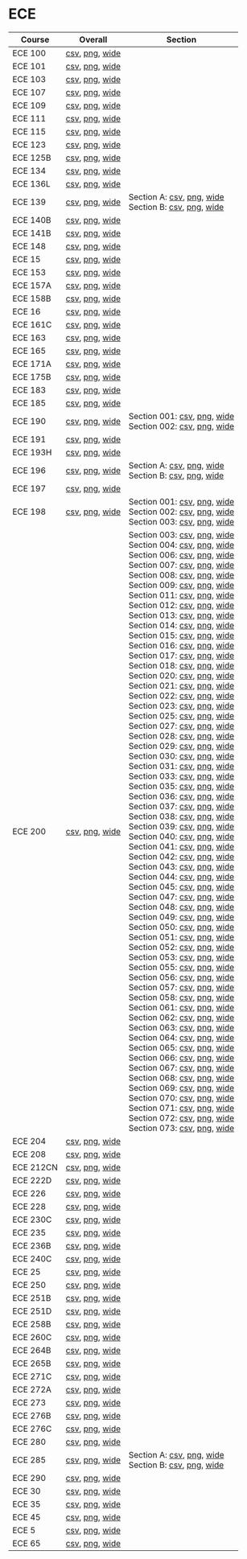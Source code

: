 # ECE

| Course | Overall | Section |
| ------ | ------- | ------- |
| ECE 100 | [csv](https://github.com/UCSD-Historical-Enrollment-Data/2023Spring/blob/main/overall/ECE%20100.csv), [png](https://raw.githubusercontent.com/UCSD-Historical-Enrollment-Data/2023Spring/main/plot_overall/ECE%20100.png), [wide](https://raw.githubusercontent.com/UCSD-Historical-Enrollment-Data/2023Spring/main/plot_overall_wide/ECE%20100.png) |  |
| ECE 101 | [csv](https://github.com/UCSD-Historical-Enrollment-Data/2023Spring/blob/main/overall/ECE%20101.csv), [png](https://raw.githubusercontent.com/UCSD-Historical-Enrollment-Data/2023Spring/main/plot_overall/ECE%20101.png), [wide](https://raw.githubusercontent.com/UCSD-Historical-Enrollment-Data/2023Spring/main/plot_overall_wide/ECE%20101.png) |  |
| ECE 103 | [csv](https://github.com/UCSD-Historical-Enrollment-Data/2023Spring/blob/main/overall/ECE%20103.csv), [png](https://raw.githubusercontent.com/UCSD-Historical-Enrollment-Data/2023Spring/main/plot_overall/ECE%20103.png), [wide](https://raw.githubusercontent.com/UCSD-Historical-Enrollment-Data/2023Spring/main/plot_overall_wide/ECE%20103.png) |  |
| ECE 107 | [csv](https://github.com/UCSD-Historical-Enrollment-Data/2023Spring/blob/main/overall/ECE%20107.csv), [png](https://raw.githubusercontent.com/UCSD-Historical-Enrollment-Data/2023Spring/main/plot_overall/ECE%20107.png), [wide](https://raw.githubusercontent.com/UCSD-Historical-Enrollment-Data/2023Spring/main/plot_overall_wide/ECE%20107.png) |  |
| ECE 109 | [csv](https://github.com/UCSD-Historical-Enrollment-Data/2023Spring/blob/main/overall/ECE%20109.csv), [png](https://raw.githubusercontent.com/UCSD-Historical-Enrollment-Data/2023Spring/main/plot_overall/ECE%20109.png), [wide](https://raw.githubusercontent.com/UCSD-Historical-Enrollment-Data/2023Spring/main/plot_overall_wide/ECE%20109.png) |  |
| ECE 111 | [csv](https://github.com/UCSD-Historical-Enrollment-Data/2023Spring/blob/main/overall/ECE%20111.csv), [png](https://raw.githubusercontent.com/UCSD-Historical-Enrollment-Data/2023Spring/main/plot_overall/ECE%20111.png), [wide](https://raw.githubusercontent.com/UCSD-Historical-Enrollment-Data/2023Spring/main/plot_overall_wide/ECE%20111.png) |  |
| ECE 115 | [csv](https://github.com/UCSD-Historical-Enrollment-Data/2023Spring/blob/main/overall/ECE%20115.csv), [png](https://raw.githubusercontent.com/UCSD-Historical-Enrollment-Data/2023Spring/main/plot_overall/ECE%20115.png), [wide](https://raw.githubusercontent.com/UCSD-Historical-Enrollment-Data/2023Spring/main/plot_overall_wide/ECE%20115.png) |  |
| ECE 123 | [csv](https://github.com/UCSD-Historical-Enrollment-Data/2023Spring/blob/main/overall/ECE%20123.csv), [png](https://raw.githubusercontent.com/UCSD-Historical-Enrollment-Data/2023Spring/main/plot_overall/ECE%20123.png), [wide](https://raw.githubusercontent.com/UCSD-Historical-Enrollment-Data/2023Spring/main/plot_overall_wide/ECE%20123.png) |  |
| ECE 125B | [csv](https://github.com/UCSD-Historical-Enrollment-Data/2023Spring/blob/main/overall/ECE%20125B.csv), [png](https://raw.githubusercontent.com/UCSD-Historical-Enrollment-Data/2023Spring/main/plot_overall/ECE%20125B.png), [wide](https://raw.githubusercontent.com/UCSD-Historical-Enrollment-Data/2023Spring/main/plot_overall_wide/ECE%20125B.png) |  |
| ECE 134 | [csv](https://github.com/UCSD-Historical-Enrollment-Data/2023Spring/blob/main/overall/ECE%20134.csv), [png](https://raw.githubusercontent.com/UCSD-Historical-Enrollment-Data/2023Spring/main/plot_overall/ECE%20134.png), [wide](https://raw.githubusercontent.com/UCSD-Historical-Enrollment-Data/2023Spring/main/plot_overall_wide/ECE%20134.png) |  |
| ECE 136L | [csv](https://github.com/UCSD-Historical-Enrollment-Data/2023Spring/blob/main/overall/ECE%20136L.csv), [png](https://raw.githubusercontent.com/UCSD-Historical-Enrollment-Data/2023Spring/main/plot_overall/ECE%20136L.png), [wide](https://raw.githubusercontent.com/UCSD-Historical-Enrollment-Data/2023Spring/main/plot_overall_wide/ECE%20136L.png) |  |
| ECE 139 | [csv](https://github.com/UCSD-Historical-Enrollment-Data/2023Spring/blob/main/overall/ECE%20139.csv), [png](https://raw.githubusercontent.com/UCSD-Historical-Enrollment-Data/2023Spring/main/plot_overall/ECE%20139.png), [wide](https://raw.githubusercontent.com/UCSD-Historical-Enrollment-Data/2023Spring/main/plot_overall_wide/ECE%20139.png) | Section A: [csv](https://github.com/UCSD-Historical-Enrollment-Data/2023Spring/blob/main/section/ECE%20139_A.csv), [png](https://raw.githubusercontent.com/UCSD-Historical-Enrollment-Data/2023Spring/main/plot_section/ECE%20139_A.png), [wide](https://raw.githubusercontent.com/UCSD-Historical-Enrollment-Data/2023Spring/main/plot_section_wide/ECE%20139_A.png)<br>Section B: [csv](https://github.com/UCSD-Historical-Enrollment-Data/2023Spring/blob/main/section/ECE%20139_B.csv), [png](https://raw.githubusercontent.com/UCSD-Historical-Enrollment-Data/2023Spring/main/plot_section/ECE%20139_B.png), [wide](https://raw.githubusercontent.com/UCSD-Historical-Enrollment-Data/2023Spring/main/plot_section_wide/ECE%20139_B.png) |
| ECE 140B | [csv](https://github.com/UCSD-Historical-Enrollment-Data/2023Spring/blob/main/overall/ECE%20140B.csv), [png](https://raw.githubusercontent.com/UCSD-Historical-Enrollment-Data/2023Spring/main/plot_overall/ECE%20140B.png), [wide](https://raw.githubusercontent.com/UCSD-Historical-Enrollment-Data/2023Spring/main/plot_overall_wide/ECE%20140B.png) |  |
| ECE 141B | [csv](https://github.com/UCSD-Historical-Enrollment-Data/2023Spring/blob/main/overall/ECE%20141B.csv), [png](https://raw.githubusercontent.com/UCSD-Historical-Enrollment-Data/2023Spring/main/plot_overall/ECE%20141B.png), [wide](https://raw.githubusercontent.com/UCSD-Historical-Enrollment-Data/2023Spring/main/plot_overall_wide/ECE%20141B.png) |  |
| ECE 148 | [csv](https://github.com/UCSD-Historical-Enrollment-Data/2023Spring/blob/main/overall/ECE%20148.csv), [png](https://raw.githubusercontent.com/UCSD-Historical-Enrollment-Data/2023Spring/main/plot_overall/ECE%20148.png), [wide](https://raw.githubusercontent.com/UCSD-Historical-Enrollment-Data/2023Spring/main/plot_overall_wide/ECE%20148.png) |  |
| ECE 15 | [csv](https://github.com/UCSD-Historical-Enrollment-Data/2023Spring/blob/main/overall/ECE%2015.csv), [png](https://raw.githubusercontent.com/UCSD-Historical-Enrollment-Data/2023Spring/main/plot_overall/ECE%2015.png), [wide](https://raw.githubusercontent.com/UCSD-Historical-Enrollment-Data/2023Spring/main/plot_overall_wide/ECE%2015.png) |  |
| ECE 153 | [csv](https://github.com/UCSD-Historical-Enrollment-Data/2023Spring/blob/main/overall/ECE%20153.csv), [png](https://raw.githubusercontent.com/UCSD-Historical-Enrollment-Data/2023Spring/main/plot_overall/ECE%20153.png), [wide](https://raw.githubusercontent.com/UCSD-Historical-Enrollment-Data/2023Spring/main/plot_overall_wide/ECE%20153.png) |  |
| ECE 157A | [csv](https://github.com/UCSD-Historical-Enrollment-Data/2023Spring/blob/main/overall/ECE%20157A.csv), [png](https://raw.githubusercontent.com/UCSD-Historical-Enrollment-Data/2023Spring/main/plot_overall/ECE%20157A.png), [wide](https://raw.githubusercontent.com/UCSD-Historical-Enrollment-Data/2023Spring/main/plot_overall_wide/ECE%20157A.png) |  |
| ECE 158B | [csv](https://github.com/UCSD-Historical-Enrollment-Data/2023Spring/blob/main/overall/ECE%20158B.csv), [png](https://raw.githubusercontent.com/UCSD-Historical-Enrollment-Data/2023Spring/main/plot_overall/ECE%20158B.png), [wide](https://raw.githubusercontent.com/UCSD-Historical-Enrollment-Data/2023Spring/main/plot_overall_wide/ECE%20158B.png) |  |
| ECE 16 | [csv](https://github.com/UCSD-Historical-Enrollment-Data/2023Spring/blob/main/overall/ECE%2016.csv), [png](https://raw.githubusercontent.com/UCSD-Historical-Enrollment-Data/2023Spring/main/plot_overall/ECE%2016.png), [wide](https://raw.githubusercontent.com/UCSD-Historical-Enrollment-Data/2023Spring/main/plot_overall_wide/ECE%2016.png) |  |
| ECE 161C | [csv](https://github.com/UCSD-Historical-Enrollment-Data/2023Spring/blob/main/overall/ECE%20161C.csv), [png](https://raw.githubusercontent.com/UCSD-Historical-Enrollment-Data/2023Spring/main/plot_overall/ECE%20161C.png), [wide](https://raw.githubusercontent.com/UCSD-Historical-Enrollment-Data/2023Spring/main/plot_overall_wide/ECE%20161C.png) |  |
| ECE 163 | [csv](https://github.com/UCSD-Historical-Enrollment-Data/2023Spring/blob/main/overall/ECE%20163.csv), [png](https://raw.githubusercontent.com/UCSD-Historical-Enrollment-Data/2023Spring/main/plot_overall/ECE%20163.png), [wide](https://raw.githubusercontent.com/UCSD-Historical-Enrollment-Data/2023Spring/main/plot_overall_wide/ECE%20163.png) |  |
| ECE 165 | [csv](https://github.com/UCSD-Historical-Enrollment-Data/2023Spring/blob/main/overall/ECE%20165.csv), [png](https://raw.githubusercontent.com/UCSD-Historical-Enrollment-Data/2023Spring/main/plot_overall/ECE%20165.png), [wide](https://raw.githubusercontent.com/UCSD-Historical-Enrollment-Data/2023Spring/main/plot_overall_wide/ECE%20165.png) |  |
| ECE 171A | [csv](https://github.com/UCSD-Historical-Enrollment-Data/2023Spring/blob/main/overall/ECE%20171A.csv), [png](https://raw.githubusercontent.com/UCSD-Historical-Enrollment-Data/2023Spring/main/plot_overall/ECE%20171A.png), [wide](https://raw.githubusercontent.com/UCSD-Historical-Enrollment-Data/2023Spring/main/plot_overall_wide/ECE%20171A.png) |  |
| ECE 175B | [csv](https://github.com/UCSD-Historical-Enrollment-Data/2023Spring/blob/main/overall/ECE%20175B.csv), [png](https://raw.githubusercontent.com/UCSD-Historical-Enrollment-Data/2023Spring/main/plot_overall/ECE%20175B.png), [wide](https://raw.githubusercontent.com/UCSD-Historical-Enrollment-Data/2023Spring/main/plot_overall_wide/ECE%20175B.png) |  |
| ECE 183 | [csv](https://github.com/UCSD-Historical-Enrollment-Data/2023Spring/blob/main/overall/ECE%20183.csv), [png](https://raw.githubusercontent.com/UCSD-Historical-Enrollment-Data/2023Spring/main/plot_overall/ECE%20183.png), [wide](https://raw.githubusercontent.com/UCSD-Historical-Enrollment-Data/2023Spring/main/plot_overall_wide/ECE%20183.png) |  |
| ECE 185 | [csv](https://github.com/UCSD-Historical-Enrollment-Data/2023Spring/blob/main/overall/ECE%20185.csv), [png](https://raw.githubusercontent.com/UCSD-Historical-Enrollment-Data/2023Spring/main/plot_overall/ECE%20185.png), [wide](https://raw.githubusercontent.com/UCSD-Historical-Enrollment-Data/2023Spring/main/plot_overall_wide/ECE%20185.png) |  |
| ECE 190 | [csv](https://github.com/UCSD-Historical-Enrollment-Data/2023Spring/blob/main/overall/ECE%20190.csv), [png](https://raw.githubusercontent.com/UCSD-Historical-Enrollment-Data/2023Spring/main/plot_overall/ECE%20190.png), [wide](https://raw.githubusercontent.com/UCSD-Historical-Enrollment-Data/2023Spring/main/plot_overall_wide/ECE%20190.png) | Section 001: [csv](https://github.com/UCSD-Historical-Enrollment-Data/2023Spring/blob/main/section/ECE%20190_001.csv), [png](https://raw.githubusercontent.com/UCSD-Historical-Enrollment-Data/2023Spring/main/plot_section/ECE%20190_001.png), [wide](https://raw.githubusercontent.com/UCSD-Historical-Enrollment-Data/2023Spring/main/plot_section_wide/ECE%20190_001.png)<br>Section 002: [csv](https://github.com/UCSD-Historical-Enrollment-Data/2023Spring/blob/main/section/ECE%20190_002.csv), [png](https://raw.githubusercontent.com/UCSD-Historical-Enrollment-Data/2023Spring/main/plot_section/ECE%20190_002.png), [wide](https://raw.githubusercontent.com/UCSD-Historical-Enrollment-Data/2023Spring/main/plot_section_wide/ECE%20190_002.png) |
| ECE 191 | [csv](https://github.com/UCSD-Historical-Enrollment-Data/2023Spring/blob/main/overall/ECE%20191.csv), [png](https://raw.githubusercontent.com/UCSD-Historical-Enrollment-Data/2023Spring/main/plot_overall/ECE%20191.png), [wide](https://raw.githubusercontent.com/UCSD-Historical-Enrollment-Data/2023Spring/main/plot_overall_wide/ECE%20191.png) |  |
| ECE 193H | [csv](https://github.com/UCSD-Historical-Enrollment-Data/2023Spring/blob/main/overall/ECE%20193H.csv), [png](https://raw.githubusercontent.com/UCSD-Historical-Enrollment-Data/2023Spring/main/plot_overall/ECE%20193H.png), [wide](https://raw.githubusercontent.com/UCSD-Historical-Enrollment-Data/2023Spring/main/plot_overall_wide/ECE%20193H.png) |  |
| ECE 196 | [csv](https://github.com/UCSD-Historical-Enrollment-Data/2023Spring/blob/main/overall/ECE%20196.csv), [png](https://raw.githubusercontent.com/UCSD-Historical-Enrollment-Data/2023Spring/main/plot_overall/ECE%20196.png), [wide](https://raw.githubusercontent.com/UCSD-Historical-Enrollment-Data/2023Spring/main/plot_overall_wide/ECE%20196.png) | Section A: [csv](https://github.com/UCSD-Historical-Enrollment-Data/2023Spring/blob/main/section/ECE%20196_A.csv), [png](https://raw.githubusercontent.com/UCSD-Historical-Enrollment-Data/2023Spring/main/plot_section/ECE%20196_A.png), [wide](https://raw.githubusercontent.com/UCSD-Historical-Enrollment-Data/2023Spring/main/plot_section_wide/ECE%20196_A.png)<br>Section B: [csv](https://github.com/UCSD-Historical-Enrollment-Data/2023Spring/blob/main/section/ECE%20196_B.csv), [png](https://raw.githubusercontent.com/UCSD-Historical-Enrollment-Data/2023Spring/main/plot_section/ECE%20196_B.png), [wide](https://raw.githubusercontent.com/UCSD-Historical-Enrollment-Data/2023Spring/main/plot_section_wide/ECE%20196_B.png) |
| ECE 197 | [csv](https://github.com/UCSD-Historical-Enrollment-Data/2023Spring/blob/main/overall/ECE%20197.csv), [png](https://raw.githubusercontent.com/UCSD-Historical-Enrollment-Data/2023Spring/main/plot_overall/ECE%20197.png), [wide](https://raw.githubusercontent.com/UCSD-Historical-Enrollment-Data/2023Spring/main/plot_overall_wide/ECE%20197.png) |  |
| ECE 198 | [csv](https://github.com/UCSD-Historical-Enrollment-Data/2023Spring/blob/main/overall/ECE%20198.csv), [png](https://raw.githubusercontent.com/UCSD-Historical-Enrollment-Data/2023Spring/main/plot_overall/ECE%20198.png), [wide](https://raw.githubusercontent.com/UCSD-Historical-Enrollment-Data/2023Spring/main/plot_overall_wide/ECE%20198.png) | Section 001: [csv](https://github.com/UCSD-Historical-Enrollment-Data/2023Spring/blob/main/section/ECE%20198_001.csv), [png](https://raw.githubusercontent.com/UCSD-Historical-Enrollment-Data/2023Spring/main/plot_section/ECE%20198_001.png), [wide](https://raw.githubusercontent.com/UCSD-Historical-Enrollment-Data/2023Spring/main/plot_section_wide/ECE%20198_001.png)<br>Section 002: [csv](https://github.com/UCSD-Historical-Enrollment-Data/2023Spring/blob/main/section/ECE%20198_002.csv), [png](https://raw.githubusercontent.com/UCSD-Historical-Enrollment-Data/2023Spring/main/plot_section/ECE%20198_002.png), [wide](https://raw.githubusercontent.com/UCSD-Historical-Enrollment-Data/2023Spring/main/plot_section_wide/ECE%20198_002.png)<br>Section 003: [csv](https://github.com/UCSD-Historical-Enrollment-Data/2023Spring/blob/main/section/ECE%20198_003.csv), [png](https://raw.githubusercontent.com/UCSD-Historical-Enrollment-Data/2023Spring/main/plot_section/ECE%20198_003.png), [wide](https://raw.githubusercontent.com/UCSD-Historical-Enrollment-Data/2023Spring/main/plot_section_wide/ECE%20198_003.png) |
| ECE 200 | [csv](https://github.com/UCSD-Historical-Enrollment-Data/2023Spring/blob/main/overall/ECE%20200.csv), [png](https://raw.githubusercontent.com/UCSD-Historical-Enrollment-Data/2023Spring/main/plot_overall/ECE%20200.png), [wide](https://raw.githubusercontent.com/UCSD-Historical-Enrollment-Data/2023Spring/main/plot_overall_wide/ECE%20200.png) | Section 003: [csv](https://github.com/UCSD-Historical-Enrollment-Data/2023Spring/blob/main/section/ECE%20200_003.csv), [png](https://raw.githubusercontent.com/UCSD-Historical-Enrollment-Data/2023Spring/main/plot_section/ECE%20200_003.png), [wide](https://raw.githubusercontent.com/UCSD-Historical-Enrollment-Data/2023Spring/main/plot_section_wide/ECE%20200_003.png)<br>Section 004: [csv](https://github.com/UCSD-Historical-Enrollment-Data/2023Spring/blob/main/section/ECE%20200_004.csv), [png](https://raw.githubusercontent.com/UCSD-Historical-Enrollment-Data/2023Spring/main/plot_section/ECE%20200_004.png), [wide](https://raw.githubusercontent.com/UCSD-Historical-Enrollment-Data/2023Spring/main/plot_section_wide/ECE%20200_004.png)<br>Section 006: [csv](https://github.com/UCSD-Historical-Enrollment-Data/2023Spring/blob/main/section/ECE%20200_006.csv), [png](https://raw.githubusercontent.com/UCSD-Historical-Enrollment-Data/2023Spring/main/plot_section/ECE%20200_006.png), [wide](https://raw.githubusercontent.com/UCSD-Historical-Enrollment-Data/2023Spring/main/plot_section_wide/ECE%20200_006.png)<br>Section 007: [csv](https://github.com/UCSD-Historical-Enrollment-Data/2023Spring/blob/main/section/ECE%20200_007.csv), [png](https://raw.githubusercontent.com/UCSD-Historical-Enrollment-Data/2023Spring/main/plot_section/ECE%20200_007.png), [wide](https://raw.githubusercontent.com/UCSD-Historical-Enrollment-Data/2023Spring/main/plot_section_wide/ECE%20200_007.png)<br>Section 008: [csv](https://github.com/UCSD-Historical-Enrollment-Data/2023Spring/blob/main/section/ECE%20200_008.csv), [png](https://raw.githubusercontent.com/UCSD-Historical-Enrollment-Data/2023Spring/main/plot_section/ECE%20200_008.png), [wide](https://raw.githubusercontent.com/UCSD-Historical-Enrollment-Data/2023Spring/main/plot_section_wide/ECE%20200_008.png)<br>Section 009: [csv](https://github.com/UCSD-Historical-Enrollment-Data/2023Spring/blob/main/section/ECE%20200_009.csv), [png](https://raw.githubusercontent.com/UCSD-Historical-Enrollment-Data/2023Spring/main/plot_section/ECE%20200_009.png), [wide](https://raw.githubusercontent.com/UCSD-Historical-Enrollment-Data/2023Spring/main/plot_section_wide/ECE%20200_009.png)<br>Section 011: [csv](https://github.com/UCSD-Historical-Enrollment-Data/2023Spring/blob/main/section/ECE%20200_011.csv), [png](https://raw.githubusercontent.com/UCSD-Historical-Enrollment-Data/2023Spring/main/plot_section/ECE%20200_011.png), [wide](https://raw.githubusercontent.com/UCSD-Historical-Enrollment-Data/2023Spring/main/plot_section_wide/ECE%20200_011.png)<br>Section 012: [csv](https://github.com/UCSD-Historical-Enrollment-Data/2023Spring/blob/main/section/ECE%20200_012.csv), [png](https://raw.githubusercontent.com/UCSD-Historical-Enrollment-Data/2023Spring/main/plot_section/ECE%20200_012.png), [wide](https://raw.githubusercontent.com/UCSD-Historical-Enrollment-Data/2023Spring/main/plot_section_wide/ECE%20200_012.png)<br>Section 013: [csv](https://github.com/UCSD-Historical-Enrollment-Data/2023Spring/blob/main/section/ECE%20200_013.csv), [png](https://raw.githubusercontent.com/UCSD-Historical-Enrollment-Data/2023Spring/main/plot_section/ECE%20200_013.png), [wide](https://raw.githubusercontent.com/UCSD-Historical-Enrollment-Data/2023Spring/main/plot_section_wide/ECE%20200_013.png)<br>Section 014: [csv](https://github.com/UCSD-Historical-Enrollment-Data/2023Spring/blob/main/section/ECE%20200_014.csv), [png](https://raw.githubusercontent.com/UCSD-Historical-Enrollment-Data/2023Spring/main/plot_section/ECE%20200_014.png), [wide](https://raw.githubusercontent.com/UCSD-Historical-Enrollment-Data/2023Spring/main/plot_section_wide/ECE%20200_014.png)<br>Section 015: [csv](https://github.com/UCSD-Historical-Enrollment-Data/2023Spring/blob/main/section/ECE%20200_015.csv), [png](https://raw.githubusercontent.com/UCSD-Historical-Enrollment-Data/2023Spring/main/plot_section/ECE%20200_015.png), [wide](https://raw.githubusercontent.com/UCSD-Historical-Enrollment-Data/2023Spring/main/plot_section_wide/ECE%20200_015.png)<br>Section 016: [csv](https://github.com/UCSD-Historical-Enrollment-Data/2023Spring/blob/main/section/ECE%20200_016.csv), [png](https://raw.githubusercontent.com/UCSD-Historical-Enrollment-Data/2023Spring/main/plot_section/ECE%20200_016.png), [wide](https://raw.githubusercontent.com/UCSD-Historical-Enrollment-Data/2023Spring/main/plot_section_wide/ECE%20200_016.png)<br>Section 017: [csv](https://github.com/UCSD-Historical-Enrollment-Data/2023Spring/blob/main/section/ECE%20200_017.csv), [png](https://raw.githubusercontent.com/UCSD-Historical-Enrollment-Data/2023Spring/main/plot_section/ECE%20200_017.png), [wide](https://raw.githubusercontent.com/UCSD-Historical-Enrollment-Data/2023Spring/main/plot_section_wide/ECE%20200_017.png)<br>Section 018: [csv](https://github.com/UCSD-Historical-Enrollment-Data/2023Spring/blob/main/section/ECE%20200_018.csv), [png](https://raw.githubusercontent.com/UCSD-Historical-Enrollment-Data/2023Spring/main/plot_section/ECE%20200_018.png), [wide](https://raw.githubusercontent.com/UCSD-Historical-Enrollment-Data/2023Spring/main/plot_section_wide/ECE%20200_018.png)<br>Section 020: [csv](https://github.com/UCSD-Historical-Enrollment-Data/2023Spring/blob/main/section/ECE%20200_020.csv), [png](https://raw.githubusercontent.com/UCSD-Historical-Enrollment-Data/2023Spring/main/plot_section/ECE%20200_020.png), [wide](https://raw.githubusercontent.com/UCSD-Historical-Enrollment-Data/2023Spring/main/plot_section_wide/ECE%20200_020.png)<br>Section 021: [csv](https://github.com/UCSD-Historical-Enrollment-Data/2023Spring/blob/main/section/ECE%20200_021.csv), [png](https://raw.githubusercontent.com/UCSD-Historical-Enrollment-Data/2023Spring/main/plot_section/ECE%20200_021.png), [wide](https://raw.githubusercontent.com/UCSD-Historical-Enrollment-Data/2023Spring/main/plot_section_wide/ECE%20200_021.png)<br>Section 022: [csv](https://github.com/UCSD-Historical-Enrollment-Data/2023Spring/blob/main/section/ECE%20200_022.csv), [png](https://raw.githubusercontent.com/UCSD-Historical-Enrollment-Data/2023Spring/main/plot_section/ECE%20200_022.png), [wide](https://raw.githubusercontent.com/UCSD-Historical-Enrollment-Data/2023Spring/main/plot_section_wide/ECE%20200_022.png)<br>Section 023: [csv](https://github.com/UCSD-Historical-Enrollment-Data/2023Spring/blob/main/section/ECE%20200_023.csv), [png](https://raw.githubusercontent.com/UCSD-Historical-Enrollment-Data/2023Spring/main/plot_section/ECE%20200_023.png), [wide](https://raw.githubusercontent.com/UCSD-Historical-Enrollment-Data/2023Spring/main/plot_section_wide/ECE%20200_023.png)<br>Section 025: [csv](https://github.com/UCSD-Historical-Enrollment-Data/2023Spring/blob/main/section/ECE%20200_025.csv), [png](https://raw.githubusercontent.com/UCSD-Historical-Enrollment-Data/2023Spring/main/plot_section/ECE%20200_025.png), [wide](https://raw.githubusercontent.com/UCSD-Historical-Enrollment-Data/2023Spring/main/plot_section_wide/ECE%20200_025.png)<br>Section 027: [csv](https://github.com/UCSD-Historical-Enrollment-Data/2023Spring/blob/main/section/ECE%20200_027.csv), [png](https://raw.githubusercontent.com/UCSD-Historical-Enrollment-Data/2023Spring/main/plot_section/ECE%20200_027.png), [wide](https://raw.githubusercontent.com/UCSD-Historical-Enrollment-Data/2023Spring/main/plot_section_wide/ECE%20200_027.png)<br>Section 028: [csv](https://github.com/UCSD-Historical-Enrollment-Data/2023Spring/blob/main/section/ECE%20200_028.csv), [png](https://raw.githubusercontent.com/UCSD-Historical-Enrollment-Data/2023Spring/main/plot_section/ECE%20200_028.png), [wide](https://raw.githubusercontent.com/UCSD-Historical-Enrollment-Data/2023Spring/main/plot_section_wide/ECE%20200_028.png)<br>Section 029: [csv](https://github.com/UCSD-Historical-Enrollment-Data/2023Spring/blob/main/section/ECE%20200_029.csv), [png](https://raw.githubusercontent.com/UCSD-Historical-Enrollment-Data/2023Spring/main/plot_section/ECE%20200_029.png), [wide](https://raw.githubusercontent.com/UCSD-Historical-Enrollment-Data/2023Spring/main/plot_section_wide/ECE%20200_029.png)<br>Section 030: [csv](https://github.com/UCSD-Historical-Enrollment-Data/2023Spring/blob/main/section/ECE%20200_030.csv), [png](https://raw.githubusercontent.com/UCSD-Historical-Enrollment-Data/2023Spring/main/plot_section/ECE%20200_030.png), [wide](https://raw.githubusercontent.com/UCSD-Historical-Enrollment-Data/2023Spring/main/plot_section_wide/ECE%20200_030.png)<br>Section 031: [csv](https://github.com/UCSD-Historical-Enrollment-Data/2023Spring/blob/main/section/ECE%20200_031.csv), [png](https://raw.githubusercontent.com/UCSD-Historical-Enrollment-Data/2023Spring/main/plot_section/ECE%20200_031.png), [wide](https://raw.githubusercontent.com/UCSD-Historical-Enrollment-Data/2023Spring/main/plot_section_wide/ECE%20200_031.png)<br>Section 033: [csv](https://github.com/UCSD-Historical-Enrollment-Data/2023Spring/blob/main/section/ECE%20200_033.csv), [png](https://raw.githubusercontent.com/UCSD-Historical-Enrollment-Data/2023Spring/main/plot_section/ECE%20200_033.png), [wide](https://raw.githubusercontent.com/UCSD-Historical-Enrollment-Data/2023Spring/main/plot_section_wide/ECE%20200_033.png)<br>Section 035: [csv](https://github.com/UCSD-Historical-Enrollment-Data/2023Spring/blob/main/section/ECE%20200_035.csv), [png](https://raw.githubusercontent.com/UCSD-Historical-Enrollment-Data/2023Spring/main/plot_section/ECE%20200_035.png), [wide](https://raw.githubusercontent.com/UCSD-Historical-Enrollment-Data/2023Spring/main/plot_section_wide/ECE%20200_035.png)<br>Section 036: [csv](https://github.com/UCSD-Historical-Enrollment-Data/2023Spring/blob/main/section/ECE%20200_036.csv), [png](https://raw.githubusercontent.com/UCSD-Historical-Enrollment-Data/2023Spring/main/plot_section/ECE%20200_036.png), [wide](https://raw.githubusercontent.com/UCSD-Historical-Enrollment-Data/2023Spring/main/plot_section_wide/ECE%20200_036.png)<br>Section 037: [csv](https://github.com/UCSD-Historical-Enrollment-Data/2023Spring/blob/main/section/ECE%20200_037.csv), [png](https://raw.githubusercontent.com/UCSD-Historical-Enrollment-Data/2023Spring/main/plot_section/ECE%20200_037.png), [wide](https://raw.githubusercontent.com/UCSD-Historical-Enrollment-Data/2023Spring/main/plot_section_wide/ECE%20200_037.png)<br>Section 038: [csv](https://github.com/UCSD-Historical-Enrollment-Data/2023Spring/blob/main/section/ECE%20200_038.csv), [png](https://raw.githubusercontent.com/UCSD-Historical-Enrollment-Data/2023Spring/main/plot_section/ECE%20200_038.png), [wide](https://raw.githubusercontent.com/UCSD-Historical-Enrollment-Data/2023Spring/main/plot_section_wide/ECE%20200_038.png)<br>Section 039: [csv](https://github.com/UCSD-Historical-Enrollment-Data/2023Spring/blob/main/section/ECE%20200_039.csv), [png](https://raw.githubusercontent.com/UCSD-Historical-Enrollment-Data/2023Spring/main/plot_section/ECE%20200_039.png), [wide](https://raw.githubusercontent.com/UCSD-Historical-Enrollment-Data/2023Spring/main/plot_section_wide/ECE%20200_039.png)<br>Section 040: [csv](https://github.com/UCSD-Historical-Enrollment-Data/2023Spring/blob/main/section/ECE%20200_040.csv), [png](https://raw.githubusercontent.com/UCSD-Historical-Enrollment-Data/2023Spring/main/plot_section/ECE%20200_040.png), [wide](https://raw.githubusercontent.com/UCSD-Historical-Enrollment-Data/2023Spring/main/plot_section_wide/ECE%20200_040.png)<br>Section 041: [csv](https://github.com/UCSD-Historical-Enrollment-Data/2023Spring/blob/main/section/ECE%20200_041.csv), [png](https://raw.githubusercontent.com/UCSD-Historical-Enrollment-Data/2023Spring/main/plot_section/ECE%20200_041.png), [wide](https://raw.githubusercontent.com/UCSD-Historical-Enrollment-Data/2023Spring/main/plot_section_wide/ECE%20200_041.png)<br>Section 042: [csv](https://github.com/UCSD-Historical-Enrollment-Data/2023Spring/blob/main/section/ECE%20200_042.csv), [png](https://raw.githubusercontent.com/UCSD-Historical-Enrollment-Data/2023Spring/main/plot_section/ECE%20200_042.png), [wide](https://raw.githubusercontent.com/UCSD-Historical-Enrollment-Data/2023Spring/main/plot_section_wide/ECE%20200_042.png)<br>Section 043: [csv](https://github.com/UCSD-Historical-Enrollment-Data/2023Spring/blob/main/section/ECE%20200_043.csv), [png](https://raw.githubusercontent.com/UCSD-Historical-Enrollment-Data/2023Spring/main/plot_section/ECE%20200_043.png), [wide](https://raw.githubusercontent.com/UCSD-Historical-Enrollment-Data/2023Spring/main/plot_section_wide/ECE%20200_043.png)<br>Section 044: [csv](https://github.com/UCSD-Historical-Enrollment-Data/2023Spring/blob/main/section/ECE%20200_044.csv), [png](https://raw.githubusercontent.com/UCSD-Historical-Enrollment-Data/2023Spring/main/plot_section/ECE%20200_044.png), [wide](https://raw.githubusercontent.com/UCSD-Historical-Enrollment-Data/2023Spring/main/plot_section_wide/ECE%20200_044.png)<br>Section 045: [csv](https://github.com/UCSD-Historical-Enrollment-Data/2023Spring/blob/main/section/ECE%20200_045.csv), [png](https://raw.githubusercontent.com/UCSD-Historical-Enrollment-Data/2023Spring/main/plot_section/ECE%20200_045.png), [wide](https://raw.githubusercontent.com/UCSD-Historical-Enrollment-Data/2023Spring/main/plot_section_wide/ECE%20200_045.png)<br>Section 047: [csv](https://github.com/UCSD-Historical-Enrollment-Data/2023Spring/blob/main/section/ECE%20200_047.csv), [png](https://raw.githubusercontent.com/UCSD-Historical-Enrollment-Data/2023Spring/main/plot_section/ECE%20200_047.png), [wide](https://raw.githubusercontent.com/UCSD-Historical-Enrollment-Data/2023Spring/main/plot_section_wide/ECE%20200_047.png)<br>Section 048: [csv](https://github.com/UCSD-Historical-Enrollment-Data/2023Spring/blob/main/section/ECE%20200_048.csv), [png](https://raw.githubusercontent.com/UCSD-Historical-Enrollment-Data/2023Spring/main/plot_section/ECE%20200_048.png), [wide](https://raw.githubusercontent.com/UCSD-Historical-Enrollment-Data/2023Spring/main/plot_section_wide/ECE%20200_048.png)<br>Section 049: [csv](https://github.com/UCSD-Historical-Enrollment-Data/2023Spring/blob/main/section/ECE%20200_049.csv), [png](https://raw.githubusercontent.com/UCSD-Historical-Enrollment-Data/2023Spring/main/plot_section/ECE%20200_049.png), [wide](https://raw.githubusercontent.com/UCSD-Historical-Enrollment-Data/2023Spring/main/plot_section_wide/ECE%20200_049.png)<br>Section 050: [csv](https://github.com/UCSD-Historical-Enrollment-Data/2023Spring/blob/main/section/ECE%20200_050.csv), [png](https://raw.githubusercontent.com/UCSD-Historical-Enrollment-Data/2023Spring/main/plot_section/ECE%20200_050.png), [wide](https://raw.githubusercontent.com/UCSD-Historical-Enrollment-Data/2023Spring/main/plot_section_wide/ECE%20200_050.png)<br>Section 051: [csv](https://github.com/UCSD-Historical-Enrollment-Data/2023Spring/blob/main/section/ECE%20200_051.csv), [png](https://raw.githubusercontent.com/UCSD-Historical-Enrollment-Data/2023Spring/main/plot_section/ECE%20200_051.png), [wide](https://raw.githubusercontent.com/UCSD-Historical-Enrollment-Data/2023Spring/main/plot_section_wide/ECE%20200_051.png)<br>Section 052: [csv](https://github.com/UCSD-Historical-Enrollment-Data/2023Spring/blob/main/section/ECE%20200_052.csv), [png](https://raw.githubusercontent.com/UCSD-Historical-Enrollment-Data/2023Spring/main/plot_section/ECE%20200_052.png), [wide](https://raw.githubusercontent.com/UCSD-Historical-Enrollment-Data/2023Spring/main/plot_section_wide/ECE%20200_052.png)<br>Section 053: [csv](https://github.com/UCSD-Historical-Enrollment-Data/2023Spring/blob/main/section/ECE%20200_053.csv), [png](https://raw.githubusercontent.com/UCSD-Historical-Enrollment-Data/2023Spring/main/plot_section/ECE%20200_053.png), [wide](https://raw.githubusercontent.com/UCSD-Historical-Enrollment-Data/2023Spring/main/plot_section_wide/ECE%20200_053.png)<br>Section 055: [csv](https://github.com/UCSD-Historical-Enrollment-Data/2023Spring/blob/main/section/ECE%20200_055.csv), [png](https://raw.githubusercontent.com/UCSD-Historical-Enrollment-Data/2023Spring/main/plot_section/ECE%20200_055.png), [wide](https://raw.githubusercontent.com/UCSD-Historical-Enrollment-Data/2023Spring/main/plot_section_wide/ECE%20200_055.png)<br>Section 056: [csv](https://github.com/UCSD-Historical-Enrollment-Data/2023Spring/blob/main/section/ECE%20200_056.csv), [png](https://raw.githubusercontent.com/UCSD-Historical-Enrollment-Data/2023Spring/main/plot_section/ECE%20200_056.png), [wide](https://raw.githubusercontent.com/UCSD-Historical-Enrollment-Data/2023Spring/main/plot_section_wide/ECE%20200_056.png)<br>Section 057: [csv](https://github.com/UCSD-Historical-Enrollment-Data/2023Spring/blob/main/section/ECE%20200_057.csv), [png](https://raw.githubusercontent.com/UCSD-Historical-Enrollment-Data/2023Spring/main/plot_section/ECE%20200_057.png), [wide](https://raw.githubusercontent.com/UCSD-Historical-Enrollment-Data/2023Spring/main/plot_section_wide/ECE%20200_057.png)<br>Section 058: [csv](https://github.com/UCSD-Historical-Enrollment-Data/2023Spring/blob/main/section/ECE%20200_058.csv), [png](https://raw.githubusercontent.com/UCSD-Historical-Enrollment-Data/2023Spring/main/plot_section/ECE%20200_058.png), [wide](https://raw.githubusercontent.com/UCSD-Historical-Enrollment-Data/2023Spring/main/plot_section_wide/ECE%20200_058.png)<br>Section 061: [csv](https://github.com/UCSD-Historical-Enrollment-Data/2023Spring/blob/main/section/ECE%20200_061.csv), [png](https://raw.githubusercontent.com/UCSD-Historical-Enrollment-Data/2023Spring/main/plot_section/ECE%20200_061.png), [wide](https://raw.githubusercontent.com/UCSD-Historical-Enrollment-Data/2023Spring/main/plot_section_wide/ECE%20200_061.png)<br>Section 062: [csv](https://github.com/UCSD-Historical-Enrollment-Data/2023Spring/blob/main/section/ECE%20200_062.csv), [png](https://raw.githubusercontent.com/UCSD-Historical-Enrollment-Data/2023Spring/main/plot_section/ECE%20200_062.png), [wide](https://raw.githubusercontent.com/UCSD-Historical-Enrollment-Data/2023Spring/main/plot_section_wide/ECE%20200_062.png)<br>Section 063: [csv](https://github.com/UCSD-Historical-Enrollment-Data/2023Spring/blob/main/section/ECE%20200_063.csv), [png](https://raw.githubusercontent.com/UCSD-Historical-Enrollment-Data/2023Spring/main/plot_section/ECE%20200_063.png), [wide](https://raw.githubusercontent.com/UCSD-Historical-Enrollment-Data/2023Spring/main/plot_section_wide/ECE%20200_063.png)<br>Section 064: [csv](https://github.com/UCSD-Historical-Enrollment-Data/2023Spring/blob/main/section/ECE%20200_064.csv), [png](https://raw.githubusercontent.com/UCSD-Historical-Enrollment-Data/2023Spring/main/plot_section/ECE%20200_064.png), [wide](https://raw.githubusercontent.com/UCSD-Historical-Enrollment-Data/2023Spring/main/plot_section_wide/ECE%20200_064.png)<br>Section 065: [csv](https://github.com/UCSD-Historical-Enrollment-Data/2023Spring/blob/main/section/ECE%20200_065.csv), [png](https://raw.githubusercontent.com/UCSD-Historical-Enrollment-Data/2023Spring/main/plot_section/ECE%20200_065.png), [wide](https://raw.githubusercontent.com/UCSD-Historical-Enrollment-Data/2023Spring/main/plot_section_wide/ECE%20200_065.png)<br>Section 066: [csv](https://github.com/UCSD-Historical-Enrollment-Data/2023Spring/blob/main/section/ECE%20200_066.csv), [png](https://raw.githubusercontent.com/UCSD-Historical-Enrollment-Data/2023Spring/main/plot_section/ECE%20200_066.png), [wide](https://raw.githubusercontent.com/UCSD-Historical-Enrollment-Data/2023Spring/main/plot_section_wide/ECE%20200_066.png)<br>Section 067: [csv](https://github.com/UCSD-Historical-Enrollment-Data/2023Spring/blob/main/section/ECE%20200_067.csv), [png](https://raw.githubusercontent.com/UCSD-Historical-Enrollment-Data/2023Spring/main/plot_section/ECE%20200_067.png), [wide](https://raw.githubusercontent.com/UCSD-Historical-Enrollment-Data/2023Spring/main/plot_section_wide/ECE%20200_067.png)<br>Section 068: [csv](https://github.com/UCSD-Historical-Enrollment-Data/2023Spring/blob/main/section/ECE%20200_068.csv), [png](https://raw.githubusercontent.com/UCSD-Historical-Enrollment-Data/2023Spring/main/plot_section/ECE%20200_068.png), [wide](https://raw.githubusercontent.com/UCSD-Historical-Enrollment-Data/2023Spring/main/plot_section_wide/ECE%20200_068.png)<br>Section 069: [csv](https://github.com/UCSD-Historical-Enrollment-Data/2023Spring/blob/main/section/ECE%20200_069.csv), [png](https://raw.githubusercontent.com/UCSD-Historical-Enrollment-Data/2023Spring/main/plot_section/ECE%20200_069.png), [wide](https://raw.githubusercontent.com/UCSD-Historical-Enrollment-Data/2023Spring/main/plot_section_wide/ECE%20200_069.png)<br>Section 070: [csv](https://github.com/UCSD-Historical-Enrollment-Data/2023Spring/blob/main/section/ECE%20200_070.csv), [png](https://raw.githubusercontent.com/UCSD-Historical-Enrollment-Data/2023Spring/main/plot_section/ECE%20200_070.png), [wide](https://raw.githubusercontent.com/UCSD-Historical-Enrollment-Data/2023Spring/main/plot_section_wide/ECE%20200_070.png)<br>Section 071: [csv](https://github.com/UCSD-Historical-Enrollment-Data/2023Spring/blob/main/section/ECE%20200_071.csv), [png](https://raw.githubusercontent.com/UCSD-Historical-Enrollment-Data/2023Spring/main/plot_section/ECE%20200_071.png), [wide](https://raw.githubusercontent.com/UCSD-Historical-Enrollment-Data/2023Spring/main/plot_section_wide/ECE%20200_071.png)<br>Section 072: [csv](https://github.com/UCSD-Historical-Enrollment-Data/2023Spring/blob/main/section/ECE%20200_072.csv), [png](https://raw.githubusercontent.com/UCSD-Historical-Enrollment-Data/2023Spring/main/plot_section/ECE%20200_072.png), [wide](https://raw.githubusercontent.com/UCSD-Historical-Enrollment-Data/2023Spring/main/plot_section_wide/ECE%20200_072.png)<br>Section 073: [csv](https://github.com/UCSD-Historical-Enrollment-Data/2023Spring/blob/main/section/ECE%20200_073.csv), [png](https://raw.githubusercontent.com/UCSD-Historical-Enrollment-Data/2023Spring/main/plot_section/ECE%20200_073.png), [wide](https://raw.githubusercontent.com/UCSD-Historical-Enrollment-Data/2023Spring/main/plot_section_wide/ECE%20200_073.png) |
| ECE 204 | [csv](https://github.com/UCSD-Historical-Enrollment-Data/2023Spring/blob/main/overall/ECE%20204.csv), [png](https://raw.githubusercontent.com/UCSD-Historical-Enrollment-Data/2023Spring/main/plot_overall/ECE%20204.png), [wide](https://raw.githubusercontent.com/UCSD-Historical-Enrollment-Data/2023Spring/main/plot_overall_wide/ECE%20204.png) |  |
| ECE 208 | [csv](https://github.com/UCSD-Historical-Enrollment-Data/2023Spring/blob/main/overall/ECE%20208.csv), [png](https://raw.githubusercontent.com/UCSD-Historical-Enrollment-Data/2023Spring/main/plot_overall/ECE%20208.png), [wide](https://raw.githubusercontent.com/UCSD-Historical-Enrollment-Data/2023Spring/main/plot_overall_wide/ECE%20208.png) |  |
| ECE 212CN | [csv](https://github.com/UCSD-Historical-Enrollment-Data/2023Spring/blob/main/overall/ECE%20212CN.csv), [png](https://raw.githubusercontent.com/UCSD-Historical-Enrollment-Data/2023Spring/main/plot_overall/ECE%20212CN.png), [wide](https://raw.githubusercontent.com/UCSD-Historical-Enrollment-Data/2023Spring/main/plot_overall_wide/ECE%20212CN.png) |  |
| ECE 222D | [csv](https://github.com/UCSD-Historical-Enrollment-Data/2023Spring/blob/main/overall/ECE%20222D.csv), [png](https://raw.githubusercontent.com/UCSD-Historical-Enrollment-Data/2023Spring/main/plot_overall/ECE%20222D.png), [wide](https://raw.githubusercontent.com/UCSD-Historical-Enrollment-Data/2023Spring/main/plot_overall_wide/ECE%20222D.png) |  |
| ECE 226 | [csv](https://github.com/UCSD-Historical-Enrollment-Data/2023Spring/blob/main/overall/ECE%20226.csv), [png](https://raw.githubusercontent.com/UCSD-Historical-Enrollment-Data/2023Spring/main/plot_overall/ECE%20226.png), [wide](https://raw.githubusercontent.com/UCSD-Historical-Enrollment-Data/2023Spring/main/plot_overall_wide/ECE%20226.png) |  |
| ECE 228 | [csv](https://github.com/UCSD-Historical-Enrollment-Data/2023Spring/blob/main/overall/ECE%20228.csv), [png](https://raw.githubusercontent.com/UCSD-Historical-Enrollment-Data/2023Spring/main/plot_overall/ECE%20228.png), [wide](https://raw.githubusercontent.com/UCSD-Historical-Enrollment-Data/2023Spring/main/plot_overall_wide/ECE%20228.png) |  |
| ECE 230C | [csv](https://github.com/UCSD-Historical-Enrollment-Data/2023Spring/blob/main/overall/ECE%20230C.csv), [png](https://raw.githubusercontent.com/UCSD-Historical-Enrollment-Data/2023Spring/main/plot_overall/ECE%20230C.png), [wide](https://raw.githubusercontent.com/UCSD-Historical-Enrollment-Data/2023Spring/main/plot_overall_wide/ECE%20230C.png) |  |
| ECE 235 | [csv](https://github.com/UCSD-Historical-Enrollment-Data/2023Spring/blob/main/overall/ECE%20235.csv), [png](https://raw.githubusercontent.com/UCSD-Historical-Enrollment-Data/2023Spring/main/plot_overall/ECE%20235.png), [wide](https://raw.githubusercontent.com/UCSD-Historical-Enrollment-Data/2023Spring/main/plot_overall_wide/ECE%20235.png) |  |
| ECE 236B | [csv](https://github.com/UCSD-Historical-Enrollment-Data/2023Spring/blob/main/overall/ECE%20236B.csv), [png](https://raw.githubusercontent.com/UCSD-Historical-Enrollment-Data/2023Spring/main/plot_overall/ECE%20236B.png), [wide](https://raw.githubusercontent.com/UCSD-Historical-Enrollment-Data/2023Spring/main/plot_overall_wide/ECE%20236B.png) |  |
| ECE 240C | [csv](https://github.com/UCSD-Historical-Enrollment-Data/2023Spring/blob/main/overall/ECE%20240C.csv), [png](https://raw.githubusercontent.com/UCSD-Historical-Enrollment-Data/2023Spring/main/plot_overall/ECE%20240C.png), [wide](https://raw.githubusercontent.com/UCSD-Historical-Enrollment-Data/2023Spring/main/plot_overall_wide/ECE%20240C.png) |  |
| ECE 25 | [csv](https://github.com/UCSD-Historical-Enrollment-Data/2023Spring/blob/main/overall/ECE%2025.csv), [png](https://raw.githubusercontent.com/UCSD-Historical-Enrollment-Data/2023Spring/main/plot_overall/ECE%2025.png), [wide](https://raw.githubusercontent.com/UCSD-Historical-Enrollment-Data/2023Spring/main/plot_overall_wide/ECE%2025.png) |  |
| ECE 250 | [csv](https://github.com/UCSD-Historical-Enrollment-Data/2023Spring/blob/main/overall/ECE%20250.csv), [png](https://raw.githubusercontent.com/UCSD-Historical-Enrollment-Data/2023Spring/main/plot_overall/ECE%20250.png), [wide](https://raw.githubusercontent.com/UCSD-Historical-Enrollment-Data/2023Spring/main/plot_overall_wide/ECE%20250.png) |  |
| ECE 251B | [csv](https://github.com/UCSD-Historical-Enrollment-Data/2023Spring/blob/main/overall/ECE%20251B.csv), [png](https://raw.githubusercontent.com/UCSD-Historical-Enrollment-Data/2023Spring/main/plot_overall/ECE%20251B.png), [wide](https://raw.githubusercontent.com/UCSD-Historical-Enrollment-Data/2023Spring/main/plot_overall_wide/ECE%20251B.png) |  |
| ECE 251D | [csv](https://github.com/UCSD-Historical-Enrollment-Data/2023Spring/blob/main/overall/ECE%20251D.csv), [png](https://raw.githubusercontent.com/UCSD-Historical-Enrollment-Data/2023Spring/main/plot_overall/ECE%20251D.png), [wide](https://raw.githubusercontent.com/UCSD-Historical-Enrollment-Data/2023Spring/main/plot_overall_wide/ECE%20251D.png) |  |
| ECE 258B | [csv](https://github.com/UCSD-Historical-Enrollment-Data/2023Spring/blob/main/overall/ECE%20258B.csv), [png](https://raw.githubusercontent.com/UCSD-Historical-Enrollment-Data/2023Spring/main/plot_overall/ECE%20258B.png), [wide](https://raw.githubusercontent.com/UCSD-Historical-Enrollment-Data/2023Spring/main/plot_overall_wide/ECE%20258B.png) |  |
| ECE 260C | [csv](https://github.com/UCSD-Historical-Enrollment-Data/2023Spring/blob/main/overall/ECE%20260C.csv), [png](https://raw.githubusercontent.com/UCSD-Historical-Enrollment-Data/2023Spring/main/plot_overall/ECE%20260C.png), [wide](https://raw.githubusercontent.com/UCSD-Historical-Enrollment-Data/2023Spring/main/plot_overall_wide/ECE%20260C.png) |  |
| ECE 264B | [csv](https://github.com/UCSD-Historical-Enrollment-Data/2023Spring/blob/main/overall/ECE%20264B.csv), [png](https://raw.githubusercontent.com/UCSD-Historical-Enrollment-Data/2023Spring/main/plot_overall/ECE%20264B.png), [wide](https://raw.githubusercontent.com/UCSD-Historical-Enrollment-Data/2023Spring/main/plot_overall_wide/ECE%20264B.png) |  |
| ECE 265B | [csv](https://github.com/UCSD-Historical-Enrollment-Data/2023Spring/blob/main/overall/ECE%20265B.csv), [png](https://raw.githubusercontent.com/UCSD-Historical-Enrollment-Data/2023Spring/main/plot_overall/ECE%20265B.png), [wide](https://raw.githubusercontent.com/UCSD-Historical-Enrollment-Data/2023Spring/main/plot_overall_wide/ECE%20265B.png) |  |
| ECE 271C | [csv](https://github.com/UCSD-Historical-Enrollment-Data/2023Spring/blob/main/overall/ECE%20271C.csv), [png](https://raw.githubusercontent.com/UCSD-Historical-Enrollment-Data/2023Spring/main/plot_overall/ECE%20271C.png), [wide](https://raw.githubusercontent.com/UCSD-Historical-Enrollment-Data/2023Spring/main/plot_overall_wide/ECE%20271C.png) |  |
| ECE 272A | [csv](https://github.com/UCSD-Historical-Enrollment-Data/2023Spring/blob/main/overall/ECE%20272A.csv), [png](https://raw.githubusercontent.com/UCSD-Historical-Enrollment-Data/2023Spring/main/plot_overall/ECE%20272A.png), [wide](https://raw.githubusercontent.com/UCSD-Historical-Enrollment-Data/2023Spring/main/plot_overall_wide/ECE%20272A.png) |  |
| ECE 273 | [csv](https://github.com/UCSD-Historical-Enrollment-Data/2023Spring/blob/main/overall/ECE%20273.csv), [png](https://raw.githubusercontent.com/UCSD-Historical-Enrollment-Data/2023Spring/main/plot_overall/ECE%20273.png), [wide](https://raw.githubusercontent.com/UCSD-Historical-Enrollment-Data/2023Spring/main/plot_overall_wide/ECE%20273.png) |  |
| ECE 276B | [csv](https://github.com/UCSD-Historical-Enrollment-Data/2023Spring/blob/main/overall/ECE%20276B.csv), [png](https://raw.githubusercontent.com/UCSD-Historical-Enrollment-Data/2023Spring/main/plot_overall/ECE%20276B.png), [wide](https://raw.githubusercontent.com/UCSD-Historical-Enrollment-Data/2023Spring/main/plot_overall_wide/ECE%20276B.png) |  |
| ECE 276C | [csv](https://github.com/UCSD-Historical-Enrollment-Data/2023Spring/blob/main/overall/ECE%20276C.csv), [png](https://raw.githubusercontent.com/UCSD-Historical-Enrollment-Data/2023Spring/main/plot_overall/ECE%20276C.png), [wide](https://raw.githubusercontent.com/UCSD-Historical-Enrollment-Data/2023Spring/main/plot_overall_wide/ECE%20276C.png) |  |
| ECE 280 | [csv](https://github.com/UCSD-Historical-Enrollment-Data/2023Spring/blob/main/overall/ECE%20280.csv), [png](https://raw.githubusercontent.com/UCSD-Historical-Enrollment-Data/2023Spring/main/plot_overall/ECE%20280.png), [wide](https://raw.githubusercontent.com/UCSD-Historical-Enrollment-Data/2023Spring/main/plot_overall_wide/ECE%20280.png) |  |
| ECE 285 | [csv](https://github.com/UCSD-Historical-Enrollment-Data/2023Spring/blob/main/overall/ECE%20285.csv), [png](https://raw.githubusercontent.com/UCSD-Historical-Enrollment-Data/2023Spring/main/plot_overall/ECE%20285.png), [wide](https://raw.githubusercontent.com/UCSD-Historical-Enrollment-Data/2023Spring/main/plot_overall_wide/ECE%20285.png) | Section A: [csv](https://github.com/UCSD-Historical-Enrollment-Data/2023Spring/blob/main/section/ECE%20285_A.csv), [png](https://raw.githubusercontent.com/UCSD-Historical-Enrollment-Data/2023Spring/main/plot_section/ECE%20285_A.png), [wide](https://raw.githubusercontent.com/UCSD-Historical-Enrollment-Data/2023Spring/main/plot_section_wide/ECE%20285_A.png)<br>Section B: [csv](https://github.com/UCSD-Historical-Enrollment-Data/2023Spring/blob/main/section/ECE%20285_B.csv), [png](https://raw.githubusercontent.com/UCSD-Historical-Enrollment-Data/2023Spring/main/plot_section/ECE%20285_B.png), [wide](https://raw.githubusercontent.com/UCSD-Historical-Enrollment-Data/2023Spring/main/plot_section_wide/ECE%20285_B.png) |
| ECE 290 | [csv](https://github.com/UCSD-Historical-Enrollment-Data/2023Spring/blob/main/overall/ECE%20290.csv), [png](https://raw.githubusercontent.com/UCSD-Historical-Enrollment-Data/2023Spring/main/plot_overall/ECE%20290.png), [wide](https://raw.githubusercontent.com/UCSD-Historical-Enrollment-Data/2023Spring/main/plot_overall_wide/ECE%20290.png) |  |
| ECE 30 | [csv](https://github.com/UCSD-Historical-Enrollment-Data/2023Spring/blob/main/overall/ECE%2030.csv), [png](https://raw.githubusercontent.com/UCSD-Historical-Enrollment-Data/2023Spring/main/plot_overall/ECE%2030.png), [wide](https://raw.githubusercontent.com/UCSD-Historical-Enrollment-Data/2023Spring/main/plot_overall_wide/ECE%2030.png) |  |
| ECE 35 | [csv](https://github.com/UCSD-Historical-Enrollment-Data/2023Spring/blob/main/overall/ECE%2035.csv), [png](https://raw.githubusercontent.com/UCSD-Historical-Enrollment-Data/2023Spring/main/plot_overall/ECE%2035.png), [wide](https://raw.githubusercontent.com/UCSD-Historical-Enrollment-Data/2023Spring/main/plot_overall_wide/ECE%2035.png) |  |
| ECE 45 | [csv](https://github.com/UCSD-Historical-Enrollment-Data/2023Spring/blob/main/overall/ECE%2045.csv), [png](https://raw.githubusercontent.com/UCSD-Historical-Enrollment-Data/2023Spring/main/plot_overall/ECE%2045.png), [wide](https://raw.githubusercontent.com/UCSD-Historical-Enrollment-Data/2023Spring/main/plot_overall_wide/ECE%2045.png) |  |
| ECE 5 | [csv](https://github.com/UCSD-Historical-Enrollment-Data/2023Spring/blob/main/overall/ECE%205.csv), [png](https://raw.githubusercontent.com/UCSD-Historical-Enrollment-Data/2023Spring/main/plot_overall/ECE%205.png), [wide](https://raw.githubusercontent.com/UCSD-Historical-Enrollment-Data/2023Spring/main/plot_overall_wide/ECE%205.png) |  |
| ECE 65 | [csv](https://github.com/UCSD-Historical-Enrollment-Data/2023Spring/blob/main/overall/ECE%2065.csv), [png](https://raw.githubusercontent.com/UCSD-Historical-Enrollment-Data/2023Spring/main/plot_overall/ECE%2065.png), [wide](https://raw.githubusercontent.com/UCSD-Historical-Enrollment-Data/2023Spring/main/plot_overall_wide/ECE%2065.png) |  |
